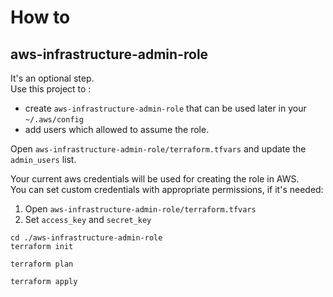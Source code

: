 # How to


## aws-infrastructure-admin-role
It's an optional step.  
Use this project to :
- create `aws-infrastructure-admin-role` that can be used later in your `~/.aws/config`  
- add users which allowed to assume the role. 

Open `aws-infrastructure-admin-role/terraform.tfvars` and update the `admin_users` list.  

Your current aws credentials will be used for creating the role in AWS.  
You can set custom credentials with appropriate permissions, if it's needed:
1. Open `aws-infrastructure-admin-role/terraform.tfvars`
2. Set `access_key` and `secret_key`

```shell
cd ./aws-infrastructure-admin-role
terraform init
```

```shell
terraform plan
```

```shell
terraform apply
```